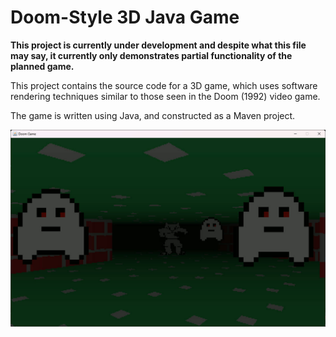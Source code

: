 # Doom-Style 3D Java Game

__This project is currently under development and despite what this file may say, it currently only demonstrates partial functionality of the planned game.__

This project contains the source code for a 3D game, which uses software rendering techniques similar to those seen in the Doom (1992) video game.

The game is written using Java, and constructed as a Maven project.

![Image of Latest Development Progress](./assets/branding/progress/dev_v0_1/Development_Progress_5.jpg)

